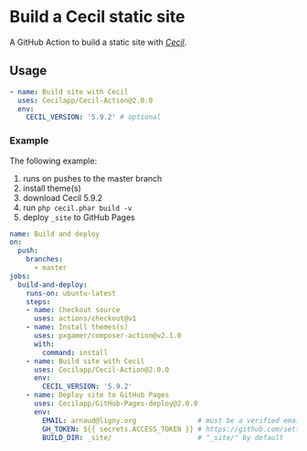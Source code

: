 # Build a Cecil static site

A GitHub Action to build a static site with [_Cecil_](https://cecil.app).

## Usage

```yaml
- name: Build site with Cecil
  uses: Cecilapp/Cecil-Action@2.0.0
  env:
    CECIL_VERSION: '5.9.2' # optional
```

### Example

The following example:
1. runs on pushes to the master branch
2. install theme(s)
3. download Cecil 5.9.2
3. run `php cecil.phar build -v`
4. deploy `_site` to GitHub Pages

```yaml
name: Build and deploy
on:
  push:
    branches:
      - master
jobs:
  build-and-deploy:
    runs-on: ubuntu-latest
    steps:
    - name: Checkout source
      uses: actions/checkout@v1
    - name: Install themes(s)
      uses: pxgamer/composer-action@v2.1.0
      with:
        command: install
    - name: Build site with Cecil
      uses: Cecilapp/Cecil-Action@2.0.0
      env:
        CECIL_VERSION: '5.9.2'
    - name: Deploy site to GitHub Pages
      uses: Cecilapp/GitHub-Pages-deploy@2.0.0
      env:
        EMAIL: arnaud@ligny.org               # must be a verified email
        GH_TOKEN: ${{ secrets.ACCESS_TOKEN }} # https://github.com/settings/tokens
        BUILD_DIR: _site/                     # "_site/" by default
```

